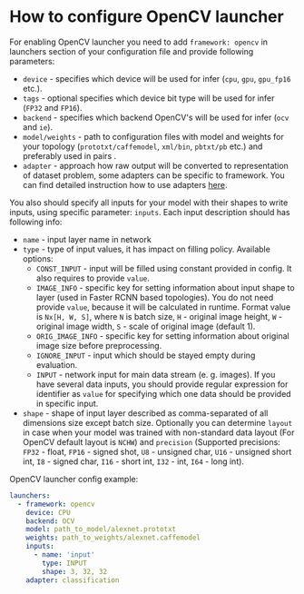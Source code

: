 # How to configure OpenCV launcher

For enabling OpenCV launcher you need to add `framework: opencv` in launchers section of your configuration file and provide following parameters:

* `device` - specifies which device will be used for infer (`cpu`, `gpu`, `gpu_fp16` etc.).
* `tags` - optional specifies which device bit type will be used for infer (`FP32` and `FP16`).
* `backend` - specifies which backend OpenCV's will be used for infer (`ocv` and `ie`).
* `model/weights` - path to configuration files with model and weights for your topology (`prototxt/caffemodel`, `xml/bin`, `pbtxt/pb` etc.) and preferably used in pairs .
* `adapter` - approach how raw output will be converted to representation of dataset problem, some adapters can be specific to framework. You can find detailed instruction how to use adapters [here](../adapters/README.md).

You also should specify all inputs for your model with their shapes to write inputs, using specific parameter: `inputs`.
Each input description should has following info:
  * `name` - input layer name in network
  * `type` - type of input values, it has impact on filling policy. Available options:
    * `CONST_INPUT` - input will be filled using constant provided in config. It also requires to provide `value`.
    * `IMAGE_INFO` - specific key for setting information about input shape to layer (used in Faster RCNN based topologies). You do not need provide `value`, because it will be calculated in runtime. Format value is `Nx[H, W, S]`, where `N` is batch size, `H` - original image height, `W` - original image width, `S` - scale of original image (default 1).
    * `ORIG_IMAGE_INFO` - specific key for setting information about original image size before preprocessing.
    * `IGNORE_INPUT` - input which should be stayed empty during evaluation.
    * `INPUT` - network input for main data stream (e. g. images). If you have several data inputs, you should provide regular expression for identifier as `value` for specifying which one data should be provided in specific input.
  * `shape` - shape of input layer described as comma-separated of all dimensions size except batch size.
    Optionally you can determine `layout` in case when your model was trained with non-standard data layout (For OpenCV default layout is `NCHW`) and `precision` (Supported precisions: `FP32` - float, `FP16` - signed shot, `U8`  - unsigned char, `U16` - unsigned short int, `I8` - signed char, `I16` - short int, `I32` - int, `I64` - long int).

OpenCV launcher config example:

```yml
launchers:
  - framework: opencv
    device: CPU
    backend: OCV
    model: path_to_model/alexnet.prototxt
    weights: path_to_weights/alexnet.caffemodel
    inputs:
      - name: 'input'
        type: INPUT
        shape: 3, 32, 32
    adapter: classification
```

